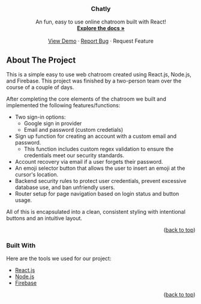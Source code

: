 <div id="top"></div>
<!--
*** Thanks for checking out our online text messager!
*** Send us a message to let us know what you think :D
-->



<!-- PROJECT SHIELDS -->
<!--
*** https://www.markdownguide.org/basic-syntax/#reference-style-links
-->



<!-- PROJECT LOGO -->
<br />
<div align="center">

  <h3 align="center">Chatly</h3>

  <p align="center">
    An fun, easy to use online chatroom built with React!
    <br />
    <a href="https://github.com/fishermanbaileys/Chatly"><strong>Explore the docs »</strong></a>
    <br />
    <br />
    <a href="https://www.baileygraham.com/Chatly/">View Demo</a>
    ·
    <a href="https://github.com/fishermanbaileys/Chatly/issues">Report Bug</a>
    ·
    <a https://github.com/fishermanbaileys/Chatly/issues">Request Feature</a>
  </p>
</div>


<!-- ABOUT THE PROJECT -->
## About The Project

This is a simple easy to use web chatroom created using React.js, Node.js, and Firebase. This project was finished by a two-person team over the course of a couple of days.

After completing the core elements of the chatroom we built and implemented the following features/functions:
* Two sign-in options:
  * Google sign in provider
  * Email and password (custom credetials)
* Sign up function for creating an account with a custom email and password.
  * This function includes custom regex validation to ensure the credentials meet our security standards.
* Account recovery via email if a user forgets their password.
* An emoji selector button that allows the user to insert an emoji at the cursor's location.
* Backend security rules to protect user credentials, prevent excessive database use, and ban unfriendly users.
* Router setup for page navigation based on login status and button usage.

All of this is encapsulated into a clean, consistent styling with intentional buttons and an intuitive layout.

<p align="right">(<a href="#top">back to top</a>)</p>



### Built With
Here are the tools we used for our project:

* [React.js](https://reactjs.org/)
* [Node.js](https://nodejs.org)
* [Firebase](https://firebase.google.com/)

<p align="right">(<a href="#top">back to top</a>)</p>


<!-- MARKDOWN LINKS & IMAGES -->
<!-- https://www.markdownguide.org/basic-syntax/#reference-style-links -->
[contributors-shield]: https://img.shields.io/github/contributors/othneildrew/Best-README-Template.svg?style=for-the-badge
[contributors-url]: https://github.com/fishermanbaileys/Chatly/graphs/contributors
[forks-shield]: https://img.shields.io/github/forks/othneildrew/Best-README-Template.svg?style=for-the-badge
[forks-url]: https://github.com/fishermanbaileys/Chatly/network/members
[stars-shield]: https://img.shields.io/github/stars/othneildrew/Best-README-Template.svg?style=for-the-badge
[stars-url]: https://github.com/fishermanbaileys/Chatly/stargazers
[issues-shield]: https://img.shields.io/github/issues/othneildrew/Best-README-Template.svg?style=for-the-badge
[issues-url]: https://github.com/fishermanbaileys/Chatly/issues
